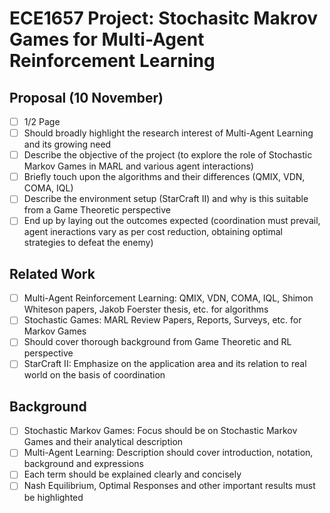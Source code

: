 # ECE1657 Project: Stochasitc Makrov Games for Multi-Agent Reinforcement Learning  

## Proposal (10 November)
- [ ] 1/2 Page  
- [ ] Should broadly highlight the research interest of Multi-Agent Learning and its growing need
- [ ] Describe the objective of the project (to explore the role of Stochastic Markov Games in MARL and various agent interactions)
- [ ] Briefly touch upon the algorithms and their differences (QMIX, VDN, COMA, IQL)
- [ ] Describe the environment setup (StarCraft II) and why is this suitable from a Game Theoretic perspective
- [ ] End up by laying out the outcomes expected (coordination must prevail, agent ineractions vary as per cost reduction, obtaining optimal strategies to defeat the enemy)

## Related Work
- [ ] Multi-Agent Reinforcement Learning: QMIX, VDN, COMA, IQL, Shimon Whiteson papers, Jakob Foerster thesis, etc. for algorithms
- [ ] Stochastic Games: MARL Review Papers, Reports, Surveys, etc. for Markov Games
- [ ] Should cover thorough background from Game Theoretic and RL perspective
- [ ] StarCraft II: Emphasize on the application area and its relation to real world on the basis of coordination

## Background
- [ ] Stochastic Markov Games: Focus should be on Stochastic Markov Games and their analytical description
- [ ] Multi-Agent Learning: Description should cover introduction, notation, background and expressions
- [ ] Each term should be explained clearly and concisely
- [ ] Nash Equilibrium, Optimal Responses and other important results must be highlighted

## 

